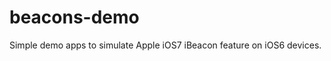 beacons-demo
============

Simple demo apps to simulate Apple iOS7 iBeacon feature on iOS6 devices.
